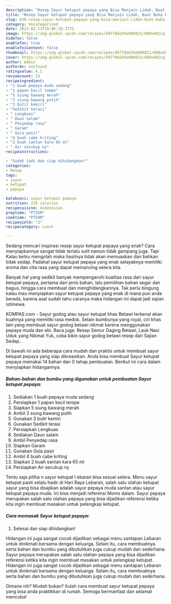 ```yaml
---
description: "Resep Sayur ketupat pepaya yang Bisa Manjain Lidah, Buat Buka Puasa}"
title: "Resep Sayur ketupat pepaya yang Bisa Manjain Lidah, Buat Buka Puasa}"
slug: 638-resep-sayur-ketupat-pepaya-yang-bisa-manjain-lidah-buat-buka-puasa
category: Uncategorized
date: 2023-02-11T19:06:10.377Z
image: https://img-global.cpcdn.com/recipes/49778dd39a906821/680x482cq70/sayur-ketupat-pepaya-foto-resep-utama.jpg
hideToc: false
enableToc: true
enableTocContent: false
thumbnail: https://img-global.cpcdn.com/recipes/49778dd39a906821/680x482cq70/sayur-ketupat-pepaya-foto-resep-utama.jpg
cover: https://img-global.cpcdn.com/recipes/49778dd39a906821/680x482cq70/sayur-ketupat-pepaya-foto-resep-utama.jpg
author: Admin
authorAv: notfound
ratingvalue: 4.1
reviewcount: 23
recipeingredient:
- "1 buah pepaya muda sedang"
- "1 papan kecil tempe"
- "5 siung bawang merah"
- "3 siung bawang putih"
- "3 butir kemiri"
- "Sedikit terasi"
- " Lengkuas"
- " Daun salam"
- " Penyedap rasa"
- " Garam"
- " Gula pasir"
- "4 buah cabe kriting"
- "2 buah santan kara 65 ml"
- " Air secukup ny"
recipeinstructions:

- "Sudah jadi dan siap dihidangkan!"
categories:
- Resep
tags:
- sayur
- ketupat
- pepaya

katakunci: sayur ketupat pepaya 
nutrition: 219 calories
recipecuisine: Indonesian
preptime: "PT35M"
cooktime: "PT50M"
recipeyield: "2"
recipecategory: Lunch

---
```



Sedang mencari inspirasi resep sayur ketupat pepaya yang enak? Cara menyiapkannya sangat tidak terlalu sulit namun tidak gampang juga. Tapi Kalau keliru mengolah maka hasilnya tidak akan memuaskan dan bahkan tidak sedap. Padahal sayur ketupat pepaya yang enak selayaknya memiliki aroma dan cita rasa yang dapat memancing selera kita.


Banyak hal yang sedikit banyak mempengaruhi kualitas rasa dari sayur ketupat pepaya, pertama dari jenis bahan, lalu pemilihan bahan segar dan bagus, hingga cara membuat dan menghidangkannya. Tak perlu bingung kalau mau menyiapkan sayur ketupat pepaya yang enak di mana pun anda berada, karena asal sudah tahu caranya maka hidangan ini dapat jadi sajian istimewa.

KOMPAS.com - Sayur godog atau sayur ketupat khas Betawi terkenal akan kuahnya yang memiliki rasa medok. Selain bumbunya yang royal, ciri khas lain yang membuat sayur godog betawi nikmat karena menggunakan pepaya muda dan ebi. Baca juga: Resep Semur Daging Betawi, Lauk Nasi Uduk yang Nikmat Yuk, coba bikin sayur godog betawi resep dari Sajian Sedap..


Di bawah ini ada beberapa cara mudah dan praktis untuk membuat sayur ketupat pepaya yang siap dikreasikan. Anda bisa membuat Sayur ketupat pepaya memakai 14 bahan dan 0 tahap pembuatan. Berikut ini cara dalam menyiapkan hidangannya.

<!--inarticleads1-->

##### Bahan-bahan dan bumbu yang digunakan untuk pembuatan Sayur ketupat pepaya:

1. Sediakan 1 buah pepaya muda sedang
1. Persiapkan 1 papan kecil tempe
1. Siapkan 5 siung bawang merah
1. Ambil 3 siung bawang putih
1. Gunakan 3 butir kemiri
1. Gunakan Sedikit terasi
1. Persiapkan  Lengkuas
1. Sediakan  Daun salam
1. Ambil  Penyedap rasa
1. Siapkan  Garam
1. Gunakan  Gula pasir
1. Ambil 4 buah cabe kriting
1. Siapkan 2 buah santan kara 65 ml
1. Persiapkan  Air secukup ny


Tentu saja piliha n sayur ketupat l ebaran bisa sesuai selera. Menu sayur ketupat pasti selalu hadir di Hari Raya Lebaran, salah satu olahan ketupat sayur yang bisa disajikan adalah sayur pepaya muda santan atau sayur ketupat pepaya muda. Ini bisa menjadi referensi Moms dalam. Sayur pepaya merupakan salah satu olahan pepaya yang bisa dijadikan referensi ketika kita ingin membuat masakan untuk pelengkap ketupat. 

<!--inarticleads2-->

##### Cara memasak Sayur ketupat pepaya:


1. Selesai dan siap dihidangkan!

Hidangan ini juga sangat cocok dijadikan sebagai menu santapan Lebaran untuk dinikmati bersama dengan keluarga. Selain itu, cara membuatnya serta bahan dan bumbu yang dibutuhkan juga cukup mudah dan sederhana. Sayur pepaya merupakan salah satu olahan pepaya yang bisa dijadikan referensi ketika kita ingin membuat masakan untuk pelengkap ketupat. Hidangan ini juga sangat cocok dijadikan sebagai menu santapan Lebaran untuk dinikmati bersama dengan keluarga. Selain itu, cara membuatnya serta bahan dan bumbu yang dibutuhkan juga cukup mudah dan sederhana. 

Gimana nih? Mudah bukan? Itulah cara membuat sayur ketupat pepaya yang bisa anda praktikkan di rumah. Semoga bermanfaat dan selamat mencoba!
